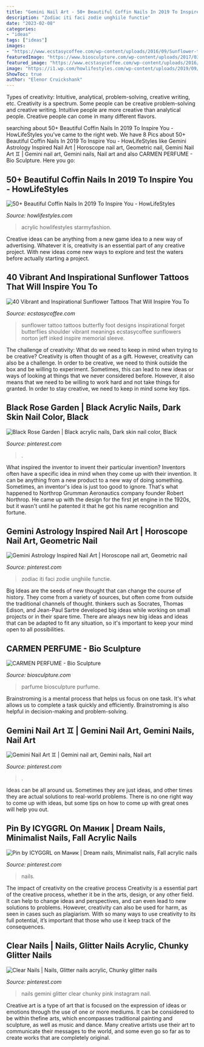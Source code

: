 ```yaml
---
title: "Gemini Nail Art - 50+ Beautiful Coffin Nails In 2019 To Inspire You"
description: "Zodiac iti faci zodie unghiile functie"
date: "2023-02-08"
categories:
- "ideas"
tags: ["ideas"]
images:
- "https://www.ecstasycoffee.com/wp-content/uploads/2016/09/Sunflower-tattoo-design-11.jpg"
featuredImage: "https://www.biosculpture.com/wp-content/uploads/2017/03/CARMEN_PRODUCT-IMAGE_w.jpg"
featured_image: "https://www.ecstasycoffee.com/wp-content/uploads/2016/09/Sunflower-tattoo-design-11.jpg"
image: "https://i1.wp.com/howlifestyles.com/wp-content/uploads/2019/09/Beautiful-Coffin-Nails-09251914.jpg?fit=600%2C729&amp;ssl=1"
ShowToc: true
author: "Elenor Cruickshank"
---
```



Types of creativity: Intuitive, analytical, problem-solving, creative writing, etc.
Creativity is a spectrum. Some people can be creative problem-solving and creative writing. Intuitive people are more creative than analytical people. Creative people can come in many different flavors.

	

		
searching about 50+ Beautiful Coffin Nails In 2019 To Inspire You - HowLifeStyles you've came to the right web. We have 8 Pics about 50+ Beautiful Coffin Nails In 2019 To Inspire You - HowLifeStyles like Gemini Astrology Inspired Nail Art | Horoscope nail art, Geometric nail, Gemini Nail Art ♊️ | Gemini nail art, Gemini nails, Nail art and also CARMEN PERFUME - Bio Sculpture. Here you go:
		
    
## 50+ Beautiful Coffin Nails In 2019 To Inspire You - HowLifeStyles

<img loading=lazy src="https://i1.wp.com/howlifestyles.com/wp-content/uploads/2019/09/Beautiful-Coffin-Nails-09251914.jpg?fit=600%2C729&amp;ssl=1" onerror="this.onerror=null;this.src='https://tse2.mm.bing.net/th?id=OIP.wqw37vtDf3FFBX9dPxXAzAHaI_&amp;pid=15.1';" alt="50+ Beautiful Coffin Nails In 2019 To Inspire You - HowLifeStyles">

_Source: howlifestyles.com_

>acrylic howlifestyles starmyfashion. 

	

Creative ideas can be anything from a new game idea to a new way of advertising. Whatever it is, creativity is an essential part of any creative project. With new ideas come new ways to explore and test the waters before actually starting a project.

    
## 40 Vibrant And Inspirational Sunflower Tattoos That Will Inspire You To

<img loading=lazy src="https://www.ecstasycoffee.com/wp-content/uploads/2016/09/Sunflower-tattoo-design-11.jpg" onerror="this.onerror=null;this.src='https://tse4.mm.bing.net/th?id=OIP.6xAd_d390dc9te_nArH-gQHaKW&amp;pid=15.1';" alt="40 Vibrant and Inspirational Sunflower Tattoos That Will Inspire You To">

_Source: ecstasycoffee.com_

>sunflower tattoo tattoos butterfly foot designs inspirational forget butterflies shoulder vibrant meanings ecstasycoffee sunflowers norton jeff inked inspire memorial sleeve. 

	

The challenge of creativity: What do we need to keep in mind when trying to be creative?
Creativity is often thought of as a gift. However, creativity can also be a challenge. In order to be creative, we need to think outside the box and be willing to experiment. Sometimes, this can lead to new ideas or ways of looking at things that we never considered before. However, it also means that we need to be willing to work hard and not take things for granted. In order to stay creative, we need to keep in mind some key tips.

    
## Black Rose Garden | Black Acrylic Nails, Dark Skin Nail Color, Black

<img loading=lazy src="https://i.pinimg.com/originals/7d/53/26/7d532669ea33e1624d842be3ddc92a41.jpg" onerror="this.onerror=null;this.src='https://tse4.mm.bing.net/th?id=OIP.Xy_SyVxWUfSPWC3ZIUWzygHaJ4&amp;pid=15.1';" alt="Black Rose Garden | Black acrylic nails, Dark skin nail color, Black">

_Source: pinterest.com_

>. 

	

What inspired the inventor to invent their particular invention?
Inventors often have a specific idea in mind when they come up with their invention. It can be anything from a new product to a new way of doing something. Sometimes, an inventor's idea is just too good to ignore. That's what happened to Northrop Grumman Aeronautics company founder Robert Northrop. He came up with the design for the first jet engine in the 1920s, but it wasn't until he patented it that he got his name recognition and fortune.

    
## Gemini Astrology Inspired Nail Art | Horoscope Nail Art, Geometric Nail

<img loading=lazy src="https://i.pinimg.com/736x/8f/ff/f6/8ffff6339601df82f748c10f17cebe49--zodiac-art-zodiac-signs.jpg" onerror="this.onerror=null;this.src='https://tse3.mm.bing.net/th?id=OIP.V9Ux26Tjguq1j2rUDQr2EQHaLH&amp;pid=15.1';" alt="Gemini Astrology Inspired Nail Art | Horoscope nail art, Geometric nail">

_Source: pinterest.com_

>zodiac iti faci zodie unghiile functie. 

	

Big Ideas are the seeds of new thought that can change the course of history. They come from a variety of sources, but often come from outside the traditional channels of thought. thinkers such as Socrates, Thomas Edison, and Jean-Paul Sartre developed big ideas while working on small projects or in their spare time. There are always new big ideas and ideas that can be adapted to fit any situation, so it's important to keep your mind open to all possibilities.

    
## CARMEN PERFUME - Bio Sculpture

<img loading=lazy src="https://www.biosculpture.com/wp-content/uploads/2017/03/CARMEN_PRODUCT-IMAGE_w.jpg" onerror="this.onerror=null;this.src='https://tse1.mm.bing.net/th?id=OIP.i2ZRMsLqfm9ThfQt3GhxAwHaFm&amp;pid=15.1';" alt="CARMEN PERFUME - Bio Sculpture">

_Source: biosculpture.com_

>parfume biosculpture purfume. 

	

Brainstroming is a mental process that helps us focus on one task. It's what allows us to complete a task quickly and efficiently. Brainstroming is also helpful in decision-making and problem-solving.

    
## Gemini Nail Art ♊️ | Gemini Nail Art, Gemini Nails, Nail Art

<img loading=lazy src="https://i.pinimg.com/736x/5a/30/dd/5a30dd1b07afab409dd95e6dce04689b.jpg" onerror="this.onerror=null;this.src='https://tse2.mm.bing.net/th?id=OIP.FrXM_1Pk38adPsJJ6cMPGAHaHa&amp;pid=15.1';" alt="Gemini Nail Art ♊️ | Gemini nail art, Gemini nails, Nail art">

_Source: pinterest.com_

>. 

	

Ideas can be all around us. Sometimes they are just ideas, and other times they are actual solutions to real-world problems. There is no one right way to come up with ideas, but some tips on how to come up with great ones will help you out.

    
## Pin By ICYGGRL On Маник | Dream Nails, Minimalist Nails, Fall Acrylic Nails

<img loading=lazy src="https://i.pinimg.com/originals/e1/7a/ce/e17ace50b387e826daa541b435722214.jpg" onerror="this.onerror=null;this.src='https://tse2.mm.bing.net/th?id=OIP.wTyvPU4cl2O0JDp4G2a8qwHaJ4&amp;pid=15.1';" alt="Pin by ICYGGRL on Маник | Dream nails, Minimalist nails, Fall acrylic nails">

_Source: pinterest.com_

>nails. 

	

The impact of creativity on the creative process
Creativity is a essential part of the creative process, whether it be in the arts, design, or any other field. It can help to change ideas and perspectives, and can even lead to new solutions to problems. However, creativity can also be used for harm, as seen in cases such as plagiarism. With so many ways to use creativity to its full potential, it’s important that those who use it keep track of the consequences.

    
## Clear Nails | Nails, Glitter Nails Acrylic, Chunky Glitter Nails

<img loading=lazy src="https://i.pinimg.com/originals/64/88/97/6488972b3beed5654ab93f372fe0b383.jpg" onerror="this.onerror=null;this.src='https://tse3.mm.bing.net/th?id=OIP.Pu6FocKg-lUuDuUyA4CXHgHaJ4&amp;pid=15.1';" alt="Clear Nails | Nails, Glitter nails acrylic, Chunky glitter nails">

_Source: pinterest.com_

>nails gemini glitter clear chunky pink instagram nail. 

	

Creative art is a type of art that is focused on the expression of ideas or emotions through the use of one or more mediums. It can be considered to be within thefine arts, which encompasses traditional painting and sculpture, as well as music and dance. Many creative artists use their art to communicate their messages to the world, and some even go so far as to create works that are completely original.

